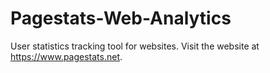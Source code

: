 # Pagestats-Web-Analytics

User statistics tracking tool for websites.
Visit the website at https://www.pagestats.net.  